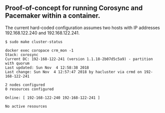 ## Proof-of-concept for running Corosync and Pacemaker within a container.

The current hard-coded configuration assumes two hosts with IP addresses
192.168.122.240 and 192.168.122.241.

```
$ sudo make cluster-status

docker exec coropace crm_mon -1
Stack: corosync
Current DC: 192-168-122-241 (version 1.1.18-2b07d5c5a9) - partition with quorum
Last updated: Sun Nov  4 12:58:38 2018
Last change: Sun Nov  4 12:57:47 2018 by hacluster via crmd on 192-168-122-241

2 nodes configured
0 resources configured

Online: [ 192-168-122-240 192-168-122-241 ]

No active resources
```
